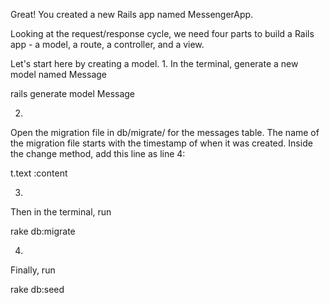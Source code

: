 Great! You created a new Rails app named MessengerApp.

Looking at the request/response cycle, we need four parts to build a Rails app - a model, a route, a controller, and a view.

Let's start here by creating a model.
1.
In the terminal, generate a new model named Message

rails generate model Message

2.
Open the migration file in db/migrate/ for the messages table. The name of the migration file starts with the timestamp of when it was created. Inside the change method, add this line as line 4:

t.text :content

3.
Then in the terminal, run

rake db:migrate

4.
Finally, run

rake db:seed
